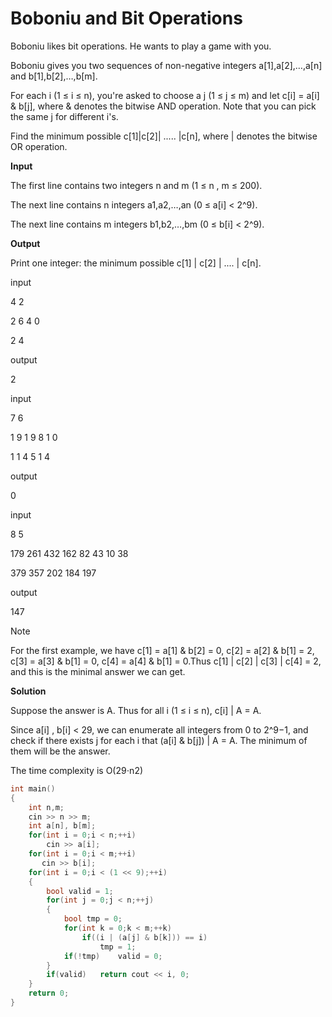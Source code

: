 # Boboniu and Bit Operations

Boboniu likes bit operations. He wants to play a game with you.

Boboniu gives you two sequences of non-negative integers a[1],a[2],…,a[n] and b[1],b[2],…,b[m].

For each i (1 ≤ i ≤ n), you're asked to choose a j (1 ≤ j ≤ m) and let c[i] = a[i] & b[j], where & denotes the bitwise AND operation. 
Note that you can pick the same j for different i's.

Find the minimum possible c[1]|c[2]| ..... |c[n], where | denotes the bitwise OR operation.

**Input**

The first line contains two integers n and m (1 ≤ n , m ≤ 200).

The next line contains n integers a1,a2,…,an (0 ≤ a[i] < 2^9).

The next line contains m integers b1,b2,…,bm (0 ≤ b[i] < 2^9).

**Output**

Print one integer: the minimum possible c[1] | c[2] | .... | c[n].


input

4 2

2 6 4 0

2 4

output

2

input

7 6

1 9 1 9 8 1 0

1 1 4 5 1 4

output

0

input

8 5

179 261 432 162 82 43 10 38

379 357 202 184 197

output

147

Note

For the first example, we have c[1] = a[1] & b[2] = 0, c[2] = a[2] & b[1] = 2, c[3] = a[3] & b[1] = 0, c[4] = a[4] & b[1] = 0.Thus c[1] | c[2] | c[3] | c[4] = 2, and this is the minimal answer we can get.

**Solution**

Suppose the answer is A. Thus for all i (1 ≤ i ≤ n), c[i] | A = A.

Since a[i] , b[i] < 29, we can enumerate all integers from 0 to 2^9−1, and check if there exists j for each i that (a[i] & b[j]) | A = A. The minimum of them will be the answer.

The time complexity is O(29⋅n2)
```cpp
int main()
{
    int n,m;
    cin >> n >> m;
    int a[n], b[m];
    for(int i = 0;i < n;++i)
        cin >> a[i];
    for(int i = 0;i < m;++i)
       cin >> b[i];
    for(int i = 0;i < (1 << 9);++i)
    {
        bool valid = 1;
        for(int j = 0;j < n;++j)
        {
            bool tmp = 0;
            for(int k = 0;k < m;++k)
                if((i | (a[j] & b[k])) == i)
                    tmp = 1;
            if(!tmp)    valid = 0;
        }
        if(valid)   return cout << i, 0;
    }
    return 0;
}
```
